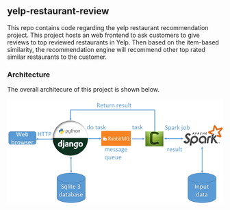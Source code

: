 ## yelp-restaurant-review
This repo contains code regarding the yelp restaurant recommendation project. This project hosts an web frontend to ask customers to give reviews to top reviewed restaurants in Yelp. Then based on the item-based similarity, the recommendation engine will recommend other top rated similar restaurants to the customer.


### Architecture
The overall architecure of this project is shown below. 

![Project Architecture](/images/yelp.png)


